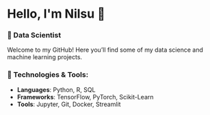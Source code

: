 # Hello, I'm Nilsu 👋

### 🧠 Data Scientist 

Welcome to my GitHub! Here you’ll find some of my data science and machine learning projects.

### 🔧 Technologies & Tools:
- **Languages**: Python, R, SQL
- **Frameworks**: TensorFlow, PyTorch, Scikit-Learn
- **Tools**: Jupyter, Git, Docker, Streamlit

<!--
**havvanilsuoz/havvanilsuoz** is a ✨ _special_ ✨ repository because its `README.md` (this file) appears on your GitHub profile.

Here are some ideas to get you started:

- 🔭 I’m currently working on ...
- 🌱 I’m currently learning ...
- 👯 I’m looking to collaborate on ...
- 🤔 I’m looking for help with ...
- 💬 Ask me about ...
- 📫 How to reach me: ...
- 😄 Pronouns: ...
- ⚡ Fun fact: ...
| 📊 Machine Learning Enthusiast | 🌍 Exploring AI Research
-->
